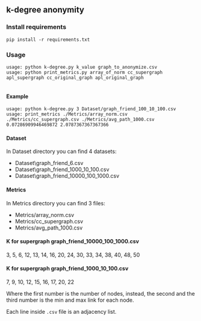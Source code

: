 ## k-degree anonymity
### Install requirements
```
pip install -r requirements.txt
```

### Usage
```
usage: python k-degree.py k_value graph_to_anonymize.csv
usage: python print_metrics.py array_of_norm cc_supergraph apl_supergraph cc_original_graph apl_original_graph


```
#### Example
```
usage: python k-degree.py 3 Dataset/graph_friend_100_10_100.csv
usage: print_metrics ./Metrics/array_norm.csv ./Metrics/cc_supergraph.csv ./Metrics/avg_path_1000.csv 0.07286909946469872 2.0787367367367366
```

#### Dataset
In Dataset directory you can find 4 datasets:

- Dataset\graph_friend_6.csv
- Dataset\graph_friend_1000_10_100.csv
- Dataset\graph_friend_10000_100_1000.csv


#### Metrics
In Metrics directory you can find 3 files:

- Metrics/array_norm.csv
- Metrics/cc_supergraph.csv
- Metrics/avg_path_1000.csv

#### K for supergraph graph_friend_10000_100_1000.csv

3, 5, 6, 12, 13, 14, 16, 20, 24, 30, 33, 34, 38, 40, 48, 50

#### K for supergraph graph_friend_1000_10_100.csv

7, 9, 10, 12, 15, 16, 17, 20, 22


Where the first number is the number of nodes, instead, the second and the third number is the min and max link for each node.

Each line inside `.csv` file is an adjacency list. 